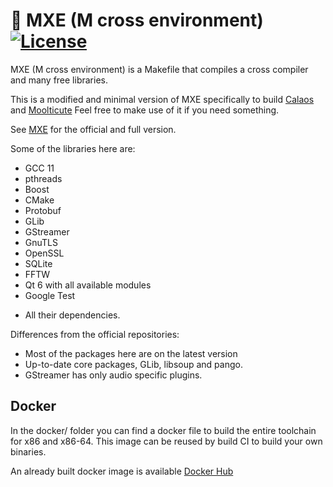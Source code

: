 # :floppy_disk: MXE (M cross environment) [![License][license-badge]][license-page]

[license-page]: LICENSE.md
[license-badge]: https://img.shields.io/badge/License-MIT-brightgreen.svg

MXE (M cross environment) is a Makefile that compiles a cross compiler and many free libraries.

This is a modified and minimal version of MXE specifically to build [Calaos](https://github.com/calaos) and [Moolticute](https://github.com/mooltipass/moolticute)
Feel free to make use of it if you need something.

See [MXE](https://github.com/mxe/mxe) for the official and full version.

Some of the libraries here are:

  * GCC 11
  * pthreads
  * Boost
  * CMake
  * Protobuf
  * GLib
  * GStreamer
  * GnuTLS
  * OpenSSL
  * SQLite
  * FFTW
  * Qt 6 with all available modules
  * Google Test

+ All their dependencies.

Differences from the official repositories:

  * Most of the packages here are on the latest version
  * Up-to-date core packages, GLib, libsoup and pango.
  * GStreamer has only audio specific plugins.

## Docker

In the docker/ folder you can find a docker file to build the entire toolchain for x86 and x86-64. This image can be reused by build CI to build your own binaries.

An already built docker image is available [Docker Hub](https://hub.docker.com/repository/docker/raoulh/mxe_qt6)
